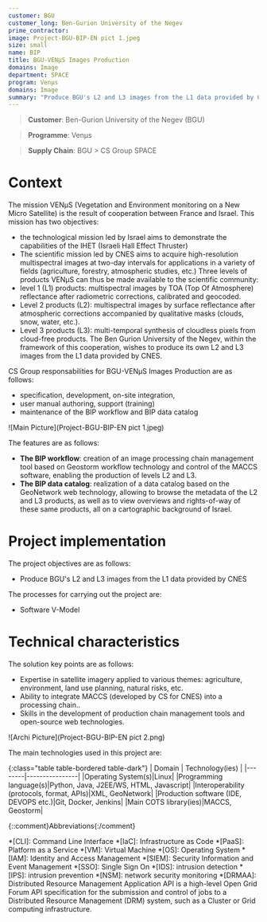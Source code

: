 ```yaml
---
customer: BGU
customer_long: Ben-Gurion University of the Negev
prime_contractor: 
image: Project-BGU-BIP-EN pict 1.jpeg
size: small
name: BIP
title: BGU-VENµS Images Production
domains: Image
department: SPACE
program: Venμs
domains: Image
summary: "Produce BGU's L2 and L3 images from the L1 data provided by CNES"
---
```


> __Customer__\: Ben-Gurion University of the Negev (BGU)

> __Programme__\: Venμs

> __Supply Chain__\: BGU >  CS Group SPACE


# Context

The mission VENµS (Vegetation and Environment monitoring on a New Micro Satellite) is the result of cooperation between France and Israel. 
This mission has two objectives:
* the technological mission led by Israel aims to demonstrate the capabilities of the IHET (Israeli Hall Effect Thruster)
* The scientific mission led by CNES aims to acquire high-resolution multispectral images at two-day intervals for applications in a variety of fields (agriculture, forestry, atmospheric studies, etc.) 
Three levels of products VENµS can thus be made available to the scientific community:
* level 1 (L1) products: multispectral images by TOA (Top Of Atmosphere) reflectance after radiometric corrections, calibrated and geocoded.
* Level 2 products (L2): multispectral images by surface reflectance after atmospheric corrections accompanied by qualitative masks (clouds, snow, water, etc.).
* Level 3 products (L3): multi-temporal synthesis of cloudless pixels from cloud-free products.
The Ben Gurion University of the Negev, within the framework of this cooperation, wishes to produce its own L2 and L3 images from the L1 data provided by CNES.

CS Group responsabilities for BGU-VENµS Images Production are as follows:
* specification, development, on-site integration, 
* user manual authoring, support (training) 
* maintenance of the BIP workflow and BIP data catalog

![Main Picture](Project-BGU-BIP-EN pict 1.jpeg)

The features are as follows:
* __The BIP workflow__: creation of an image processing chain management tool based on Geostorm workflow technology and control of the MACCS software, enabling the production of levels L2 and L3.
* __The BIP data catalog__: realization of a data catalog based on the GeoNetwork web technology, allowing to browse the metadata of the L2 and L3 products, as well as to view overviews and rights-of-way of these same products, all on a cartographic background of Israel.

# Project implementation

The project objectives are as follows:
* Produce BGU's L2 and L3 images from the L1 data provided by CNES

The processes for carrying out the project are:
* Software V-Model

# Technical characteristics

The solution key points are as follows:
* Expertise in satellite imagery applied to various themes: agriculture, environment, land use planning, natural risks, etc.
* Ability to integrate MACCS (developed by CS for CNES) into a processing chain..
* Skills in the development of production chain management tools and open-source web technologies.

![Archi Picture](Project-BGU-BIP-EN pict 2.png)

The main technologies used in this project are:

{:class="table table-bordered table-dark"}
| Domain | Technology(ies) |
|--------|----------------|
|Operating System(s)|Linux|
|Programming language(s)|Python, Java, J2EE/WS, HTML, Javascript|
|Interoperability (protocols, format, APIs)|XML, GeoNetwork|
|Production software (IDE, DEVOPS etc.)|Git, Docker, Jenkins|
|Main COTS library(ies)|MACCS, Geostorm|



{::comment}Abbreviations{:/comment}

*[CLI]: Command Line Interface
*[IaC]: Infrastructure as Code
*[PaaS]: Platform as a Service
*[VM]: Virtual Machine
*[OS]: Operating System
*[IAM]: Identity and Access Management
*[SIEM]: Security Information and Event Management
*[SSO]: Single Sign On
*[IDS]: intrusion detection
*[IPS]: intrusion prevention
*[NSM]: network security monitoring
*[DRMAA]: Distributed Resource Management Application API is a high-level Open Grid Forum API specification for the submission and control of jobs to a Distributed Resource Management (DRM) system, such as a Cluster or Grid computing infrastructure.
